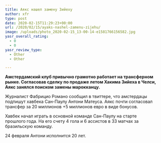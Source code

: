 ```yaml
---
title: Аякс нашел замену Зийеху
author: xfr
type: post
date: 2020-02-15T11:29:23+00:00
url: /2020/02/15/ayaks-nashel-zamenu-zijehu/
image: /uploads/photo_2020-02-15_13-00-14-e1581766156582.jpg
yasr_overall_rating:
  - 0
  - 0
yasr_review_type:
  - Other
  - Other

---
```

**Амстердамский клуб привычно грамотно работает на трансферном рынке. Согласовав сделку по продаже летом Хакима Зийеха в Челси, Аякс занялся поиском замены марокканцу.**

Журналист Фабрицио Романо сообщил в твиттере, что амстердацы подпишут хавбека Сан-Паулу Антони Матеуса. Аякс почти согласовал трансфер за 20 миллионов +5 миллионов евро в виде бонусов.

Хавбек начал играть в основной команде Сан-Паулу на старте прошлого года. На его счету 4 гола и 6 ассистов в 33 матчах за бразильскую команду.

24 февраля Антони исполнится 20 лет.